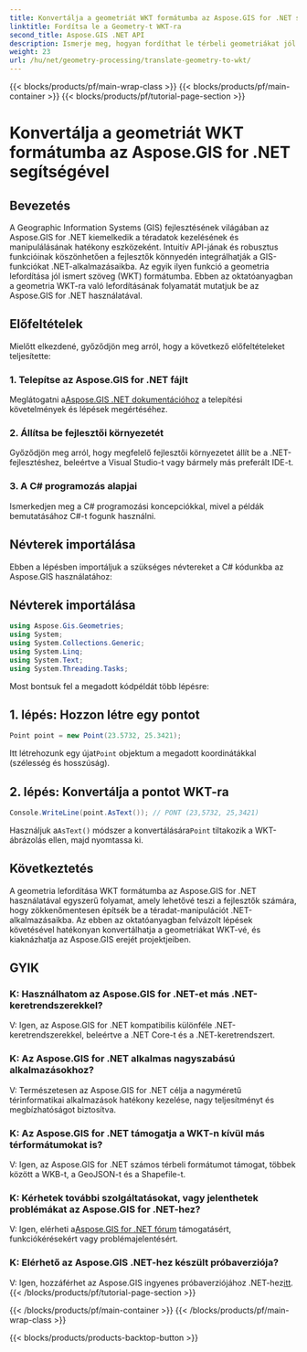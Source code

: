 ```yaml
---
title: Konvertálja a geometriát WKT formátumba az Aspose.GIS for .NET segítségével
linktitle: Fordítsa le a Geometry-t WKT-ra
second_title: Aspose.GIS .NET API
description: Ismerje meg, hogyan fordíthat le térbeli geometriákat jól ismert szöveg (WKT) formátumba az Aspose.GIS for .NET használatával. Növelje térinformatikai fejlesztési készségeit.
weight: 23
url: /hu/net/geometry-processing/translate-geometry-to-wkt/
---
```


{{< blocks/products/pf/main-wrap-class >}}
{{< blocks/products/pf/main-container >}}
{{< blocks/products/pf/tutorial-page-section >}}

# Konvertálja a geometriát WKT formátumba az Aspose.GIS for .NET segítségével

## Bevezetés
A Geographic Information Systems (GIS) fejlesztésének világában az Aspose.GIS for .NET kiemelkedik a téradatok kezelésének és manipulálásának hatékony eszközeként. Intuitív API-jának és robusztus funkcióinak köszönhetően a fejlesztők könnyedén integrálhatják a GIS-funkciókat .NET-alkalmazásaikba. Az egyik ilyen funkció a geometria lefordítása jól ismert szöveg (WKT) formátumba. Ebben az oktatóanyagban a geometria WKT-ra való lefordításának folyamatát mutatjuk be az Aspose.GIS for .NET használatával.
## Előfeltételek
Mielőtt elkezdené, győződjön meg arról, hogy a következő előfeltételeket teljesítette:
### 1. Telepítse az Aspose.GIS for .NET fájlt
 Meglátogatni a[Aspose.GIS .NET dokumentációhoz](https://reference.aspose.com/gis/net/) a telepítési követelmények és lépések megértéséhez.
### 2. Állítsa be fejlesztői környezetét
Győződjön meg arról, hogy megfelelő fejlesztői környezetet állít be a .NET-fejlesztéshez, beleértve a Visual Studio-t vagy bármely más preferált IDE-t.
### 3. A C# programozás alapjai
Ismerkedjen meg a C# programozási koncepciókkal, mivel a példák bemutatásához C#-t fogunk használni.

## Névterek importálása
Ebben a lépésben importáljuk a szükséges névtereket a C# kódunkba az Aspose.GIS használatához:
## Névterek importálása
```csharp
using Aspose.Gis.Geometries;
using System;
using System.Collections.Generic;
using System.Linq;
using System.Text;
using System.Threading.Tasks;
```

Most bontsuk fel a megadott kódpéldát több lépésre:
## 1. lépés: Hozzon létre egy pontot
```csharp
Point point = new Point(23.5732, 25.3421);
```
 Itt létrehozunk egy újat`Point` objektum a megadott koordinátákkal (szélesség és hosszúság).
## 2. lépés: Konvertálja a pontot WKT-ra
```csharp
Console.WriteLine(point.AsText()); // PONT (23,5732, 25,3421)
```
 Használjuk a`AsText()` módszer a konvertálására`Point` tiltakozik a WKT-ábrázolás ellen, majd nyomtassa ki.

## Következtetés
A geometria lefordítása WKT formátumba az Aspose.GIS for .NET használatával egyszerű folyamat, amely lehetővé teszi a fejlesztők számára, hogy zökkenőmentesen építsék be a téradat-manipulációt .NET-alkalmazásaikba. Az ebben az oktatóanyagban felvázolt lépések követésével hatékonyan konvertálhatja a geometriákat WKT-vé, és kiaknázhatja az Aspose.GIS erejét projektjeiben.
## GYIK
### K: Használhatom az Aspose.GIS for .NET-et más .NET-keretrendszerekkel?
V: Igen, az Aspose.GIS for .NET kompatibilis különféle .NET-keretrendszerekkel, beleértve a .NET Core-t és a .NET-keretrendszert.
### K: Az Aspose.GIS for .NET alkalmas nagyszabású alkalmazásokhoz?
V: Természetesen az Aspose.GIS for .NET célja a nagyméretű térinformatikai alkalmazások hatékony kezelése, nagy teljesítményt és megbízhatóságot biztosítva.
### K: Az Aspose.GIS for .NET támogatja a WKT-n kívül más térformátumokat is?
V: Igen, az Aspose.GIS for .NET számos térbeli formátumot támogat, többek között a WKB-t, a GeoJSON-t és a Shapefile-t.
### K: Kérhetek további szolgáltatásokat, vagy jelenthetek problémákat az Aspose.GIS for .NET-hez?
 V: Igen, elérheti a[Aspose.GIS for .NET fórum](https://forum.aspose.com/c/gis/33) támogatásért, funkciókérésekért vagy problémajelentésért.
### K: Elérhető az Aspose.GIS .NET-hez készült próbaverziója?
 V: Igen, hozzáférhet az Aspose.GIS ingyenes próbaverziójához .NET-hez[itt](https://releases.aspose.com/).
{{< /blocks/products/pf/tutorial-page-section >}}

{{< /blocks/products/pf/main-container >}}
{{< /blocks/products/pf/main-wrap-class >}}

{{< blocks/products/products-backtop-button >}}
